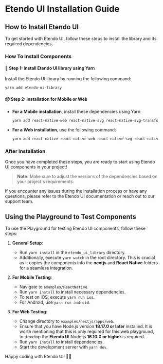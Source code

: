 # Etendo UI Installation Guide

## How to Install Etendo UI

To get started with Etendo UI, follow these steps to install the library and its required dependencies.

### How To Install Components

#### 🚀 Step 1: Install Etendo UI library using Yarn

Install the Etendo UI library by running the following command:

```bash
yarn add etendo-ui-library
```

#### 📦 Step 2: Installation for Mobile or Web

- **For a Mobile installation**, install these dependencies using Yarn:

  ```bash
  yarn add react-native-web react-native-svg react-native-svg-transformer react-native-svg-web react-dom
  ```

- **For a Web installation**, use the following command:

  ```bash
  yarn add react-native react-native-web react-native-svg react-native-svg-transformer react-native-svg-web
  ```

### After Installation

Once you have completed these steps, you are ready to start using Etendo UI components in your project!

> **Note:** Make sure to adjust the versions of the dependencies based on your project's requirements.

If you encounter any issues during the installation process or have any questions, please refer to the Etendo UI documentation or reach out to our support team.

## Using the Playground to Test Components

To use the Playground for testing Etendo UI components, follow these steps:

1. **General Setup**:

   - Run `yarn install` in the `etendo_ui_library` directory.
   - Additionally, execute `yarn watch` in the root directory. This is crucial as it copies the components into the **nextjs** and **React Native** folders for a seamless integration.

2. **For Mobile Testing**:

   - Navigate to `examples/ReactNative`.
   - Run `yarn install` to install necessary dependencies.
   - To test on iOS, execute `yarn run ios`.
   - For Android, use `yarn run android`.

3. **For Web Testing**:
   - Change directory to `examples/nextjs/apps/web`.
   - Ensure that you have Node.js version **18.17.0 or later** installed. It is worth mentioning that this is only required for this web playground, to develop the **Etendo UI** Node.js **16.10.0 or higher** is required.
   - Run `yarn install` to install dependencies.
   - Start the development server with `yarn dev`.

Happy coding with Etendo UI! 🚀🎉
